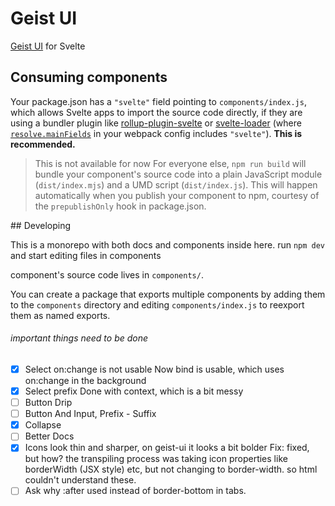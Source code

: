 # Geist UI

[Geist UI](https://github.com/geist-org/react) for Svelte

## Consuming components

Your package.json has a `"svelte"` field pointing to `components/index.js`, which allows Svelte apps to import the source code directly, if they are using a bundler plugin like [rollup-plugin-svelte](https://github.com/sveltejs/rollup-plugin-svelte) or [svelte-loader](https://github.com/sveltejs/svelte-loader) (where [`resolve.mainFields`](https://webpack.js.org/configuration/resolve/#resolve-mainfields) in your webpack config includes `"svelte"`). **This is recommended.**

> This is not available for now
> For everyone else, `npm run build` will bundle your component's source code into a plain JavaScript module (`dist/index.mjs`) and a UMD script (`dist/index.js`). This will happen automatically when you publish your component to npm, courtesy of the `prepublishOnly` hook in package.json.

## Developing

This is a monorepo with both docs and components inside here.
run `npm dev` and start editing files in components

component's source code lives in `components/`.

You can create a package that exports multiple components by adding them to the `components` directory and editing `components/index.js` to reexport them as named exports.

###### important things need to be done

- [x] Select on:change is not usable
      Now bind is usable, which uses on:change in the background
- [x] Select prefix
      Done with context, which is a bit messy
- [ ] Button Drip
- [ ] Button And Input, Prefix - Suffix
- [x] Collapse
- [ ] Better Docs
- [x] Icons look thin and sharper, on geist-ui it looks a bit bolder
      Fix: fixed, but how? the transpiling process was taking icon properties like borderWidth (JSX style) etc, but not changing to border-width. so html couldn't understand these.
- [ ] Ask why :after used instead of border-bottom in tabs.
